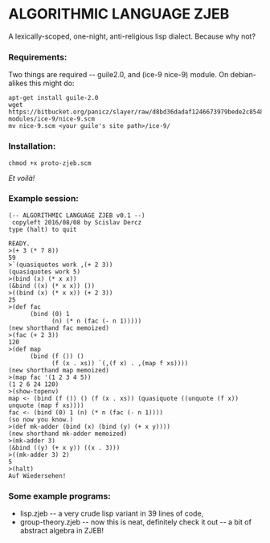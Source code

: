 # ALGORITHMIC LANGUAGE ZJEB

A lexically-scoped, one-night, anti-religious lisp dialect. Because why not?


### Requirements:

Two things are required -- guile2.0, and (ice-9 nice-9) module. On debian-alikes this might do:
```
apt-get install guile-2.0
wget https://bitbucket.org/panicz/slayer/raw/d8bd36dadaf1246673979bede2c8548c4c53ba77/guile-modules/ice-9/nice-9.scm
mv nice-9.scm <your guile's site path>/ice-9/
```

### Installation:
```
chmod +x proto-zjeb.scm
```
_Et voilà!_


### Example session:

```
(-- ALGORITHMIC LANGUAGE ZJEB v0.1 --)
 copyleft 2016/08/08 by Scislav Dercz 
type (halt) to quit

READY.
>(+ 3 (* 7 8))
59
>`(quasiquotes work ,(+ 2 3))
(quasiquotes work 5)
>(bind (x) (* x x))
(&bind ((x) (* x x)) ())
>((bind (x) (* x x)) (+ 2 3))
25
>(def fac
      (bind (0) 1
            (n) (* n (fac (- n 1)))))
(new shorthand fac memoized)
>(fac (+ 2 3))
120
>(def map
      (bind (f ()) ()
            (f (x . xs)) `(,(f x) . ,(map f xs))))
(new shorthand map memoized)
>(map fac '(1 2 3 4 5))
(1 2 6 24 120)
>(show-topenv)
map <- (bind (f ()) () (f (x . xs)) (quasiquote ((unquote (f x)) unquote (map f xs))))
fac <- (bind (0) 1 (n) (* n (fac (- n 1))))
(so now you know.)
>(def mk-adder (bind (x) (bind (y) (+ x y))))
(new shorthand mk-adder memoized)
>(mk-adder 3)
(&bind ((y) (+ x y)) ((x . 3)))
>((mk-adder 3) 2)
5
>(halt)
Auf Wiedersehen!
```

### Some example programs:

  * lisp.zjeb -- a very crude lisp variant in 39 lines of code,
  * group-theory.zjeb -- now this is neat, definitely check it out -- a bit of abstract algebra in ZJEB!


